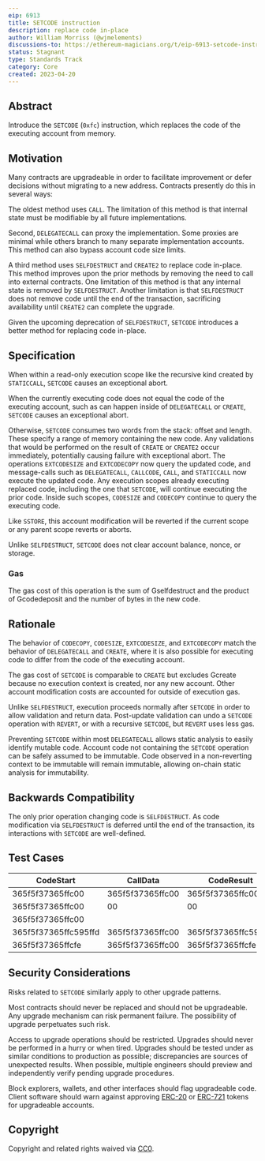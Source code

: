 ```yaml
---
eip: 6913
title: SETCODE instruction
description: replace code in-place
author: William Morriss (@wjmelements)
discussions-to: https://ethereum-magicians.org/t/eip-6913-setcode-instruction/13898
status: Stagnant
type: Standards Track
category: Core
created: 2023-04-20
---
```


## Abstract

Introduce the `SETCODE` (`0xfc`) instruction, which replaces the code of the executing account from memory.

## Motivation

Many contracts are upgradeable in order to facilitate improvement or defer decisions without migrating to a new address.
Contracts presently do this in several ways:

The oldest method uses `CALL`.
The limitation of this method is that internal state must be modifiable by all future implementations.

Second, `DELEGATECALL` can proxy the implementation.
Some proxies are minimal while others branch to many separate implementation accounts.
This method can also bypass account code size limits.

A third method uses `SELFDESTRUCT` and `CREATE2` to replace code in-place.
This method improves upon the prior methods by removing the need to call into external contracts.
One limitation of this method is that any internal state is removed by `SELFDESTRUCT`.
Another limitation is that `SELFDESTRUCT` does not remove code until the end of the transaction, sacrificing availability until `CREATE2` can complete the upgrade.

Given the upcoming deprecation of `SELFDESTRUCT`, `SETCODE` introduces a better method for replacing code in-place.

## Specification

When within a read-only execution scope like the recursive kind created by `STATICCALL`, `SETCODE` causes an exceptional abort.

When the currently executing code does not equal the code of the executing account, such as can happen inside of `DELEGATECALL` or `CREATE`, `SETCODE` causes an exceptional abort.

Otherwise, `SETCODE` consumes two words from the stack: offset and length.
These specify a range of memory containing the new code.
Any validations that would be performed on the result of `CREATE` or `CREATE2` occur immediately, potentially causing failure with exceptional abort.
The operations `EXTCODESIZE` and `EXTCODECOPY` now query the updated code, and message-calls such as `DELEGATECALL`, `CALLCODE`, `CALL`, and `STATICCALL` now execute the updated code.
Any execution scopes already executing replaced code, including the one that `SETCODE`, will continue executing the prior code.
Inside such scopes, `CODESIZE` and `CODECOPY` continue to query the executing code.

Like `SSTORE`, this account modification will be reverted if the current scope or any parent scope reverts or aborts.

Unlike `SELFDESTRUCT`, `SETCODE` does not clear account balance, nonce, or storage.

### Gas

The gas cost of this operation is the sum of Gselfdestruct and the product of Gcodedeposit and the number of bytes in the new code.

## Rationale

The behavior of `CODECOPY`, `CODESIZE`, `EXTCODESIZE`, and `EXTCODECOPY` match the behavior of `DELEGATECALL` and `CREATE`, where it is also possible for executing code to differ from the code of the executing account.

The gas cost of `SETCODE` is comparable to `CREATE` but excludes Gcreate because no execution context is created, nor any new account.
Other account modification costs are accounted for outside of execution gas.

Unlike `SELFDESTRUCT`, execution proceeds normally after `SETCODE` in order to allow validation and return data.
Post-update validation can undo a `SETCODE` operation with `REVERT`, or with a recursive `SETCODE`, but `REVERT` uses less gas.

Preventing `SETCODE` within most `DELEGATECALL` allows static analysis to easily identify mutable code.
Account code not containing the `SETCODE` operation can be safely assumed to be immutable.
Code observed in a non-reverting context to be immutable will remain immutable, allowing on-chain static analysis for immutability.

## Backwards Compatibility

The only prior operation changing code is `SELFDESTRUCT`.
As code modification via `SELFDESTRUCT` is deferred until the end of the transaction, its interactions with `SETCODE` are well-defined.

## Test Cases

| CodeStart            | CallData         | CodeResult           | Gas  |
|----------------------|------------------|----------------------|------|
| 365f5f37365ffc00     | 365f5f37365ffc00 | 365f5f37365ffc00     | 6613 |
| 365f5f37365ffc00     | 00               | 00                   | 5213 |
| 365f5f37365ffc00     |                  |                      | 5013 |
| 365f5f37365ffc595ffd | 365f5f37365ffc00 | 365f5f37365ffc595ffd | 6617 |
| 365f5f37365ffcfe     | 365f5f37365ffc00 | 365f5f37365ffcfe     |  all |

## Security Considerations

Risks related to `SETCODE` similarly apply to other upgrade patterns.

Most contracts should never be replaced and should not be upgradeable.
Any upgrade mechanism can risk permanent failure.
The possibility of upgrade perpetuates such risk.

Access to upgrade operations should be restricted.
Upgrades should never be performed in a hurry or when tired.
Upgrades should be tested under as similar conditions to production as possible; discrepancies are sources of unexpected results.
When possible, multiple engineers should preview and independently verify pending upgrade procedures.

Block explorers, wallets, and other interfaces should flag upgradeable code.
Client software should warn against approving [ERC-20](./eip-20.md) or [ERC-721](./eip-721.md) tokens for upgradeable accounts.

## Copyright

Copyright and related rights waived via [CC0](../LICENSE.md).
